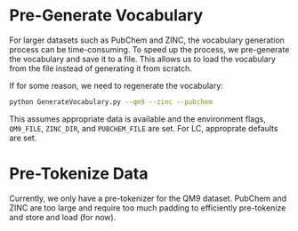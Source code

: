 # Pre-Generate Vocabulary

For larger datasets such as PubChem and ZINC, the vocabulary generation process can be time-consuming. To speed up the process, we pre-generate the vocabulary and save it to a file. This allows us to load the vocabulary from the file instead of generating it from scratch.

If for some reason, we need to regenerate the vocabulary:
  
```bash
python GenerateVocabulary.py --qm9 --zinc --pubchem
```

This assumes appropriate data is available and the environment flags, `QM9_FILE`, `ZINC_DIR`, and `PUBCHEM_FILE` are set. For LC, approprate defaults are set. 

# Pre-Tokenize Data

Currently, we only have a pre-tokenizer for the QM9 dataset. PubChem and ZINC are too large and require too much padding to efficiently pre-tokenize and store and load (for now).
